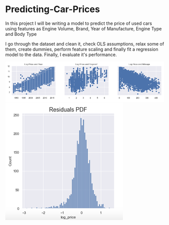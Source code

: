 # Predicting-Car-Prices
In this project I will be writing a model to predict the price of used cars using features as Engine Volume, Brand, Year of Manufacture, Engine Type and Body Type

I go through the dataset and clean it, check  OLS assumptions, relax some of them, create dummies, perform feature scaling and finally fit a regression model to the data.
Finally, I evaluate it's performance.


<img src='https://github.com/ErnestAsena/Predicting-Car-Prices/blob/main/Images/Screenshot%202021-11-10%20at%2012.45.28.png'>

<img src='https://github.com/ErnestAsena/Predicting-Car-Prices/blob/main/Images/Screenshot%202021-11-10%20at%2012.46.15.png'>
